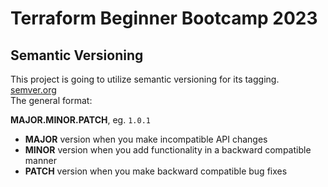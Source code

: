 # Terraform Beginner Bootcamp 2023

## Semantic Versioning

This project is going to utilize semantic versioning for its tagging.
[semver.org](https://semver.org/)   
The general format:

**MAJOR.MINOR.PATCH**, eg. `1.0.1`
  
- **MAJOR** version when you make incompatible API changes
- **MINOR** version when you add functionality in a backward compatible manner 
- **PATCH** version when you make backward compatible bug fixes